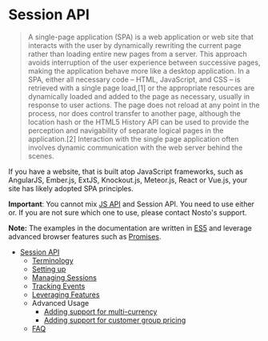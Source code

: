 # Session API

> A single-page application (SPA) is a web application or web site that interacts with the user by dynamically rewriting the current page rather than loading entire new pages from a server. This approach avoids interruption of the user experience between successive pages, making the application behave more like a desktop application. In a SPA, either all necessary code – HTML, JavaScript, and CSS – is retrieved with a single page load,\[1] or the appropriate resources are dynamically loaded and added to the page as necessary, usually in response to user actions. The page does not reload at any point in the process, nor does control transfer to another page, although the location hash or the HTML5 History API can be used to provide the perception and navigability of separate logical pages in the application.\[2] Interaction with the single page application often involves dynamic communication with the web server behind the scenes.

If you have a website, that is built atop JavaScript frameworks, such as AngularJS, Ember.js, ExtJS, Knockout.js, Meteor.js, React or Vue.js, your site has likely adopted SPA principles.

**Important**: You cannot mix [JS API](../../js-apis/) and Session API. You need to use either or. If you are not sure which one to use, please contact Nosto's support.

**Note:** The examples in the documentation are written in [ES5](https://www.ecma-international.org/ecma-262/5.1/) and leverage advanced browser features such as [Promises](https://developer.mozilla.org/en-US/docs/Web/JavaScript/Reference/Global\_Objects/Promise).

* [Session API](./)
  * [Terminology](session-api-terminology.md)
  * [Setting up](spa-basics-setting-up.md)
  * [Managing Sessions](spa-basics-managing-sessions.md)
  * [Tracking Events](spa-basics-tracking-events.md)
  * [Leveraging Features](spa-basics-leveraging-features.md)
  * Advanced Usage
    * [Adding support for multi-currency](advanced-usage/spa-adding-support-for-multi-currency.md)
    * [Adding support for customer group pricing](advanced-usage/spa-adding-support-for-customer-group-pricing.md)
  * [FAQ](spa-faq.md)
